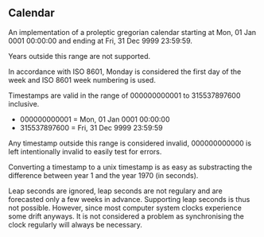 Calendar
--------------------------------------------------------------------------------

An implementation of a proleptic gregorian calendar starting at Mon, 01 Jan 0001 00:00:00 and ending at Fri, 31 Dec 9999 23:59:59.

Years outside this range are not supported.

In accordance with ISO 8601, Monday is considered the first day of the week and
ISO 8601 week numbering is used.

Timestamps are valid in the range of 000000000001 to 315537897600 inclusive.

- 000000000001 = Mon, 01 Jan 0001 00:00:00
- 315537897600 = Fri, 31 Dec 9999 23:59:59

Any timestamp outside this range is considered invalid, 000000000000 is
left intentionally invalid to easily test for errors.

Converting a timestamp to a unix timestamp is as easy as substracting the
difference between year 1 and the year 1970 (in seconds).

Leap seconds are ignored, leap seconds are not regulary and are forecasted
only a few weeks in advance. Supporting leap seconds is thus not possible.
However, since most computer system clocks experience some drift anyways. It
is not considered a problem as synchronising the clock regularly will always
be necessary.
